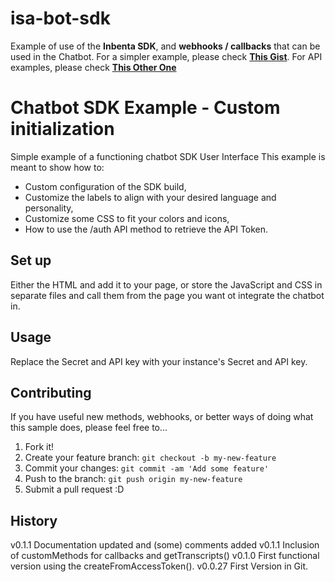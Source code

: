 # isa-bot-sdk
Example of use of the **Inbenta SDK**, and **webhooks / callbacks** that can be used in the Chatbot.
For a simpler example, please check **[This Gist](https://gist.github.com/jalcantarab/e56f059455468094509c54fc951329dc)**. 
For API examples, please check **[This Other One](https://gist.github.com/jalcantarab/0550eb938456c5d91cb28e2db4784eb1)**

# Chatbot SDK Example - Custom initialization
Simple example of a functioning chatbot SDK User Interface 
This example is meant to show how to: 
* Custom configuration of the SDK build, 
* Customize the labels to align with your desired language and personality, 
* Customize some CSS to fit your colors and icons,
* How to use the /auth API method to retrieve the API Token. 

## Set up 
Either the HTML and add it to your page, or store the JavaScript and CSS in separate files and call them from the page you want ot integrate the chatbot in. 

## Usage
Replace the Secret <inbenta-secret> and API key <inbenta-key> with your instance's Secret and API key.

## Contributing 
If you have useful new methods, webhooks, or better ways of doing what this sample does, please feel free to...

1. Fork it!
2. Create your feature branch: `git checkout -b my-new-feature`
3. Commit your changes: `git commit -am 'Add some feature'`
4. Push to the branch: `git push origin my-new-feature`
5. Submit a pull request :D

## History
v0.1.1 Documentation updated and (some) comments added
v0.1.1 Inclusion of customMethods for callbacks and getTranscripts()
v0.1.0 First functional version using the createFromAccessToken().
v0.0.27 First Version in Git. 
